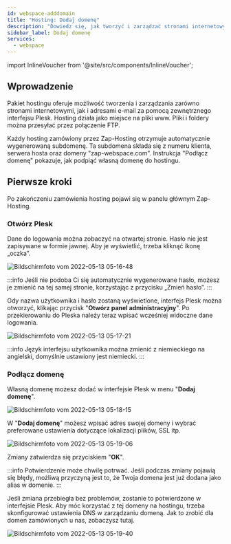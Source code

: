 ```yaml
---
id: webspace-adddomain
title: "Hosting: Dodaj domenę"
description: "Dowiedz się, jak tworzyć i zarządzać stronami internetowymi oraz e-mailami z hostingiem Zap-Hosting, aby mieć płynną obecność online → Sprawdź teraz"
sidebar_label: Dodaj domenę
services:
  - webspace
---
```


import InlineVoucher from '@site/src/components/InlineVoucher';

## Wprowadzenie

Pakiet hostingu oferuje możliwość tworzenia i zarządzania zarówno stronami internetowymi, jak i adresami e-mail za pomocą zewnętrznego interfejsu Plesk. Hosting działa jako miejsce na pliki www. Pliki i foldery można przesyłać przez połączenie FTP.

Każdy hosting zamówiony przez Zap-Hosting otrzymuje automatycznie wygenerowaną subdomenę. Ta subdomena składa się z numeru klienta, serwera hosta oraz domeny "zap-webspace.com". Instrukcja "Podłącz domenę" pokazuje, jak podpiąć własną domenę do hostingu.

<InlineVoucher />

## Pierwsze kroki

Po zakończeniu zamówienia hosting pojawi się w panelu głównym Zap-Hosting.

### Otwórz Plesk

Dane do logowania można zobaczyć na otwartej stronie. Hasło nie jest zapisywane w formie jawnej. Aby je wyświetlić, trzeba kliknąć ikonę „oczka”.

![Bildschirmfoto vom 2022-05-13 05-16-48](https://screensaver01.zap-hosting.com/index.php/s/B3stJeKMAsYRRer/preview)

:::info
Jeśli nie podoba Ci się automatycznie wygenerowane hasło, możesz je zmienić na tej samej stronie, korzystając z przycisku „Zmień hasło”.
:::

Gdy nazwa użytkownika i hasło zostaną wyświetlone, interfejs Plesk można otworzyć, klikając przycisk "**Otwórz panel administracyjny**". Po przekierowaniu do Pleska należy teraz wpisać wcześniej widoczne dane logowania.

![Bildschirmfoto vom 2022-05-13 05-17-21](https://screensaver01.zap-hosting.com/index.php/s/tZLEJZTzo7kqn4J/preview)

:::info
Język interfejsu użytkownika można zmienić z niemieckiego na angielski, domyślnie ustawiony jest niemiecki.
:::

### Podłącz domenę

Własną domenę możesz dodać w interfejsie Plesk w menu "**Dodaj domenę**".

![Bildschirmfoto vom 2022-05-13 05-18-15](https://screensaver01.zap-hosting.com/index.php/s/LHJkPqAsC7zGysW/preview)

W "**Dodaj domenę**" możesz wpisać adres swojej domeny i wybrać preferowane ustawienia dotyczące lokalizacji plików, SSL itp.

![Bildschirmfoto vom 2022-05-13 05-19-06](https://screensaver01.zap-hosting.com/index.php/s/JXYg4ycDpwqYxCN/preview)

Zmiany zatwierdza się przyciskiem "**OK**".

:::info
Potwierdzenie może chwilę potrwać. Jeśli podczas zmiany pojawią się błędy, możliwą przyczyną jest to, że Twoja domena jest już dodana jako alias w domenie.
:::

Jeśli zmiana przebiegła bez problemów, zostanie to potwierdzone w interfejsie Plesk. Aby móc korzystać z tej domeny na hostingu, trzeba skonfigurować ustawienia DNS w zarządzaniu domeną. Jak to zrobić dla domen zamówionych u nas, zobaczysz tutaj.

![Bildschirmfoto vom 2022-05-13 05-19-40](https://screensaver01.zap-hosting.com/index.php/s/TecSRSimmCrRmYj/preview)

<InlineVoucher />